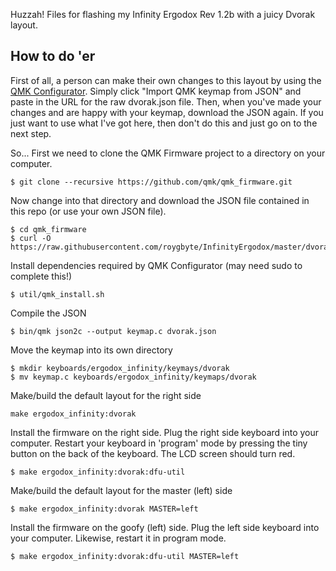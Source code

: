 Huzzah! Files for flashing my Infinity Ergodox Rev 1.2b with a juicy Dvorak layout. 

## How to do 'er
First of all, a person can make their own changes to this layout by using the [QMK Configurator](https://config.qmk.fm/#/ergodox_infinity/LAYOUT_ergodox). Simply click "Import QMK keymap from JSON" and paste in the URL for the raw dvorak.json file. Then, when you've made your changes and are happy with your keymap, download the JSON again. If you just want to use what I've got here, then don't do this and just go on to the next step.

So... First we need to clone the QMK Firmware project to a directory on your computer.
```
$ git clone --recursive https://github.com/qmk/qmk_firmware.git
```

Now change into that directory and download the JSON file contained in this repo (or use your own JSON file).
```
$ cd qmk_firmware
$ curl -O https://raw.githubusercontent.com/roygbyte/InfinityErgodox/master/dvorak.json
```

Install dependencies required by QMK Configurator (may need sudo to complete this!)
```
$ util/qmk_install.sh
```  

Compile the JSON
```
$ bin/qmk json2c --output keymap.c dvorak.json
```

Move the keymap into its own directory
```
$ mkdir keyboards/ergodox_infinity/keymays/dvorak
$ mv keymap.c keyboards/ergodox_infinity/keymaps/dvorak
```

Make/build the default layout for the right side
``` 
make ergodox_infinity:dvorak
```

Install the firmware on the right side. Plug the right side keyboard into your computer. Restart your keyboard in 'program' mode by pressing the tiny button on the back of the keyboard. The LCD screen should turn red.
```
$ make ergodox_infinity:dvorak:dfu-util
```

Make/build the default layout for the master (left) side
```
$ make ergodox_infinity:dvorak MASTER=left
```

Install the firmware on the goofy (left) side. Plug the left side keyboard into your computer. Likewise, restart it in program mode.
``` 
$ make ergodox_infinity:dvorak:dfu-util MASTER=left
```

